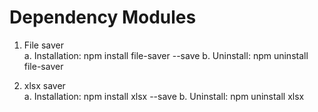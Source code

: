 # Dependency Modules
1. File saver  
   a. Installation: npm install file-saver --save
   b. Uninstall: npm uninstall file-saver

2. xlsx saver  
   a. Installation: npm install xlsx --save
   b. Uninstall: npm uninstall xlsx